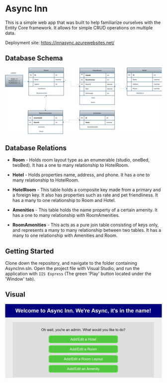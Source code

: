 # Async Inn

This is a simple web app that was built to help familiarize ourselves with the Entity Core framework. It allows for simple CRUD operations on multiple data.

Deployment site:
https://innasync.azurewebsites.net/

## Database Schema

![schema](assets/hotelschema.PNG)

## Database Relations
- **Room** - Holds room layout type as an enumerable (studio, oneBed, twoBed). It has a one to many relationship to HotelRoom.

- **Hotel** - Holds properties name, address, and phone. It has a one to many relationship to HotelRoom.

- **HotelRoom** - This table holds a composite key made from a primary and a foreign key. It also has properties such as rate and pet friendliness. It has a many to one relationship to Room and Hotel.

- **Amenities** - This table holds the name property of a certain amenity. It has a one to many relationship with RoomAmenities.

- **RoomAmenities** - This acts as a pure join table consisting of keys only, and represents a many to many relationship between two tables. It has a many to one relationship with Amenities and Room.

## Getting Started

Clone down the repository, and navigate to the folder containing AsyncInn.sln. Open the project file with Visual Studio, and run the application with `IIS Express` (The green 'Play' button located under the 'Window' tab).

## Visual
![asyncHome](assets/asynchome.PNG)
